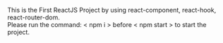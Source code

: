 This is the First ReactJS Project by using react-component, react-hook, react-router-dom.
<br/>
Please run the command: < npm i > before < npm start > to start the project.
